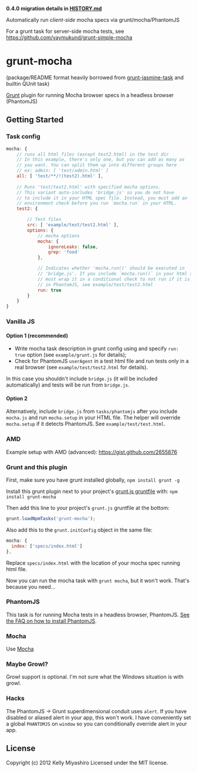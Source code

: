 **0.4.0 migration details in [HISTORY.md](/kmiyashiro/grunt-mocha/blob/devel/HISTORY.md#020)**

Automatically run *client-side* mocha specs via grunt/mocha/PhantomJS

For a grunt task for server-side mocha tests, see https://github.com/yaymukund/grunt-simple-mocha

# grunt-mocha

(package/README format heavily borrowed from [grunt-jasmine-task](https://github.com/creynders/grunt-jasmine-task) and builtin QUnit task)

[Grunt](https://github.com/cowboy/grunt) plugin for running Mocha browser specs in a headless browser (PhantomJS)

## Getting Started

### Task config

```js
mocha: {
    // runs all html files (except test2.html) in the test dir
    // In this example, there's only one, but you can add as many as
    // you want. You can split them up into different groups here
    // ex: admin: [ 'test/admin.html' ]
    all: [ 'test/**/!(test2).html' ],
    
    // Runs 'test/test2.html' with specified mocha options.
    // This variant auto-includes 'bridge.js' so you do not have
    // to include it in your HTML spec file. Instead, you must add an
    // environment check before you run `mocha.run` in your HTML.
    test2: {

        // Test files
        src: [ 'example/test/test2.html' ],
        options: {
            // mocha options
            mocha: {
                ignoreLeaks: false,
                grep: 'food'
            },

            // Indicates whether 'mocha.run()' should be executed in 
            // 'bridge.js'. If you include `mocha.run()` in your html spec, you
            // must wrap it in a conditional check to not run if it is opened
            // in PhantomJS, see example/test/test2.html
            run: true
        }
    }
}
```

### Vanilla JS

#### Option 1 (recommended)

- Write mocha task description in grunt config using and specify `run: true` option (see `example/grunt.js` for details);
- Check for PhantomJS `userAgent` in a test html file and run tests only in a real browser (see `example/test/test2.html` for details).

In this case you shouldn't include `bridge.js` (it will be included automatically) and tests will be run from `bridge.js`.

#### Option 2

Alternatively, include `bridge.js` from `tasks/phantomjs` after you include `mocha.js` and run `mocha.setup` in your HTML file. The helper will override `mocha.setup` if it detects PhantomJS. See `example/test/test.html`.

### AMD

Example setup with AMD (advanced): https://gist.github.com/2655876

### Grunt and this plugin

First, make sure you have grunt installed globally, `npm install grunt -g`

Install this grunt plugin next to your project's [grunt.js gruntfile](https://github.com/cowboy/grunt/blob/master/docs/getting_started.md) with: `npm install grunt-mocha`

Then add this line to your project's `grunt.js` gruntfile at the bottom:

```javascript
grunt.loadNpmTasks('grunt-mocha');
```

Also add this to the `grunt.initConfig` object in the same file:

```javascript
mocha: {
  index: ['specs/index.html']
},
```

Replace `specs/index.html` with the location of your mocha spec running html file.

Now you can run the mocha task with `grunt mocha`, but it won't work. That's because you need...

### PhantomJS

This task is for running Mocha tests in a headless browser, PhantomJS. [See the FAQ on how to install PhantomJS](https://github.com/gruntjs/grunt/blob/master/docs/faq.md#why-does-grunt-complain-that-phantomjs-isnt-installed).

### Mocha

Use [Mocha](http://visionmedia.github.com/mocha/)

### Maybe Growl?

Growl support is optional. I'm not sure what the Windows situation is with growl.

### Hacks

The PhantomJS -> Grunt superdimensional conduit uses `alert`. If you have disabled or aliased alert in your app, this won't work. I have conveniently set a global `PHANTOMJS` on `window` so you can conditionally override alert in your app.

## License
Copyright (c) 2012 Kelly Miyashiro
Licensed under the MIT license.